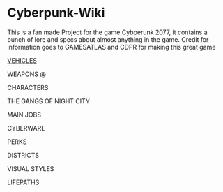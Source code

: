 # Cyberpunk-Wiki

This is a fan made Project for the game Cybperunk 2077, it contains a bunch of lore and specs about almost anything in the game.
Credit for information goes to GAMESATLAS and CDPR for making this great game

[VEHICLES](https://github.com/FBRDCYB3R/Cyberpunk-Wiki/blob/main/VEHICLES/Vehicle%20over%20view.md)

WEAPONS @

CHARACTERS 

THE GANGS OF NIGHT CITY

MAIN JOBS

CYBERWARE 

PERKS

DISTRICTS 

VISUAL STYLES

LIFEPATHS

